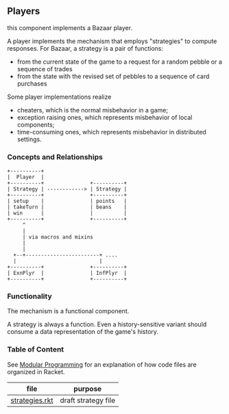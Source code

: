 ## Players 

this component implements a Bazaar player.

A player implements the mechanism that employs "strategies" to compute
responses. For Bazaar, a strategy is a pair of functions:

- from the current state of the game to a request for a random pebble or a sequence of trades
- from the state with the revised set of pebbles to a sequence of card purchases 

Some player implementations realize 

- cheaters, which is the normal misbehavior in a game;
- exception raising ones, which represents misbehavior of local components;
- time-consuming ones, which represents misbehavior in distributed settings.

### Concepts and Relationships

```
+----------+
|  Player  |
+----------+               +----------+ 
| Strategy | ------------> | Strategy |
+----------+               +----------+ 
| setup    |               | points   | 
| takeTurn |               | beans    | 
| win      |               |          |
+----------+               +----------+
     ^
     |
     | via macros and mixins 
     | 
     |
  +--+------------------------+ .... 
  |                           |
+----------+               +----------+
| ExnPlyr  |               | InfPlyr  |
+----------+               +----------+
```

### Functionality

The mechanism is a functional component.

A strategy is always a function. Even a history-sensitive variant
should consume a data representation of the game's history.  

### Table of Content


See [Modular Programming](https://felleisen.org/matthias/Thoughts/Modular_Programming.html)
for an explanation of how code files are organized in Racket.

| file | purpose |
|--------------------- | ------- |
| [strategies.rkt](strategies.rkt) | draft strategy file | 

